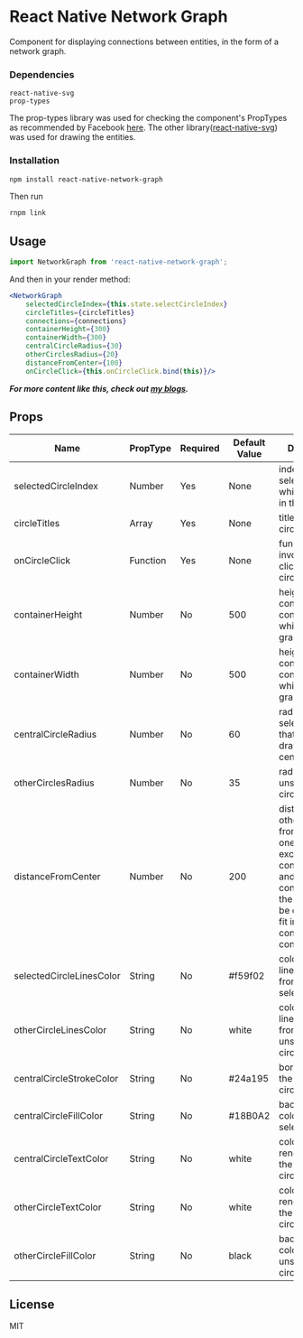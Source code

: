# React Native Network Graph

Component for displaying connections between entities, in the form of a network graph.

### Dependencies
```
react-native-svg
prop-types
```

The prop-types library was used for checking the component's PropTypes as recommended by Facebook [here](_https://facebook.github.io/react/docs/typechecking-with-proptypes.html). The other library([react-native-svg](_https://github.com/react-native-community/react-native-svg)) was used for drawing the entities. 

### Installation
```bash
npm install react-native-network-graph
```

Then run 
```bash 
rnpm link
```

## Usage

```js
import NetworkGraph from 'react-native-network-graph';
```

And then in your render method:

```jsx
<NetworkGraph
    selectedCircleIndex={this.state.selectCircleIndex}
    circleTitles={circleTitles}
    connections={connections}
    containerHeight={300}
    containerWidth={300}
    centralCircleRadius={30}
    otherCirclesRadius={20}
    distanceFromCenter={100}
    onCircleClick={this.onCircleClick.bind(this)}/>
```
***For more content like this, check out [my blogs]( https://crazysigma.com/blogs/).***

## Props

Name | PropType | Required | Default Value | Description
--- | --- | --- | --- | ---
selectedCircleIndex | Number | Yes | None | index of the selected circle which is drawn in the center
circleTitles | Array | Yes | None | titles of all the circles.
onCircleClick | Function | Yes | None | function that is invoked on clicking the circle
containerHeight | Number | No | 500 | height of content container inside which the graph is drawn
containerWidth | Number | No | 500 | height of content container inside which the graph is drawn
centralCircleRadius | Number | No | 60 | radius of the selected circle that is to be drawn in the center
otherCirclesRadius | Number | No | 35 | radius of all the unselected circles.
distanceFromCenter | Number | No | 200 | distance of other circles from the central one. If this exceeds containerHeight and containerWidth, the graph will be cropped to fit inside the content container view.
selectedCircleLinesColor | String | No | #f59f02 | color of the lines emitting from the selected circle
otherCircleLinesColor | String | No | white | color of the lines emitting from unselected circles
centralCircleStrokeColor | String | No | #24a195 | border color of the selected circle
centralCircleFillColor | String | No | #18B0A2 | background color of the selected circle
centralCircleTextColor | String | No | white | color of the text rendered inside the selected circle
otherCircleTextColor | String | No | white | color of the text rendered inside the unselected circles
otherCircleFillColor | String | No | black | background color of the unselected circles

## License
MIT
